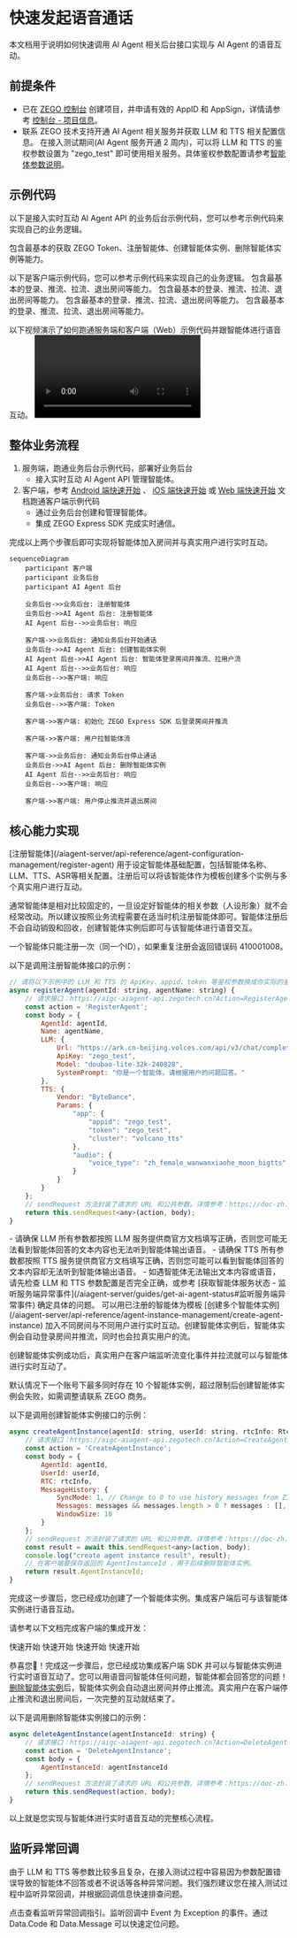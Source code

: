 # 快速发起语音通话

本文档用于说明如何快速调用 AI Agent 相关后台接口实现与 AI Agent 的语音互动。

## 前提条件

- 已在 [ZEGO 控制台](https://console.zego.im/) 创建项目，并申请有效的 AppID 和 AppSign，详情请参考 [控制台 - 项目信息](https://doc-zh.zego.im/article/12107)。
- 联系 ZEGO 技术支持开通 AI Agent 相关服务并获取 LLM 和 TTS 相关配置信息。
<Note title="说明">在接入测试期间(AI Agent 服务开通 2 周内)，可以将 LLM 和 TTS 的鉴权参数设置为 "zego_test" 即可使用相关服务。具体鉴权参数配置请参考[智能体参数说明](/aiagent-server/api-reference/common-parameter-description)。</Note>

## 示例代码
以下是接入实时互动 AI Agent API 的业务后台示例代码，您可以参考示例代码来实现自己的业务逻辑。

<CardGroup cols={2}>
<Card title="业务后台示例代码"  href="https://github.com/ZEGOCLOUD/ai_agent_quick_start_server" target="_blank">
包含最基本的获取 ZEGO Token、注册智能体、创建智能体实例、删除智能体实例等能力。
</Card>
</CardGroup>

以下是客户端示例代码，您可以参考示例代码来实现自己的业务逻辑。
<CardGroup cols={2}>
<Card title="Android 客户端示例代码" href="https://github.com/ZEGOCLOUD/ai_agent_quick_start/tree/master/android" target="_blank">
包含最基本的登录、推流、拉流、退出房间等能力。
</Card>
<Card title="iOS 客户端示例代码" href="https://github.com/ZEGOCLOUD/ai_agent_quick_start/tree/master/ios" target="_blank">
包含最基本的登录、推流、拉流、退出房间等能力。
</Card>
<Card title="Web 客户端示例代码" href="https://github.com/ZEGOCLOUD/ai_agent_quick_start/tree/master/web" target="_blank">
包含最基本的登录、推流、拉流、退出房间等能力。
</Card>
<Card title="Flutter 客户端示例代码" href="https://github.com/ZEGOCLOUD/ai_agent_quick_start/tree/master/flutter" target="_blank">
包含最基本的登录、推流、拉流、退出房间等能力。
</Card>
</CardGroup>

以下视频演示了如何跑通服务端和客户端（Web）示例代码并跟智能体进行语音互动。
<Video src="https://media-resource.spreading.io/docuo/workspace564/27e54a759d23575969552654cb45bf89/557a014d7c.mp4" />


## 整体业务流程

1. 服务端，跑通业务后台示例代码，部署好业务后台
    - 接入实时互动 AI Agent API 管理智能体。
2. 客户端，参考 [Android 端快速开始](/aiagent-android/quick-start) 、 [iOS 端快速开始](/aiagent-ios/quick-start) 或 [Web 端快速开始](/aiagent-web/quick-start) 文档跑通客户端示例代码
    - 通过业务后台创建和管理智能体。
    - 集成 ZEGO Express SDK 完成实时通信。

完成以上两个步骤后即可实现将智能体加入房间并与真实用户进行实时互动。

```mermaid
sequenceDiagram
    participant 客户端
    participant 业务后台
    participant AI Agent 后台

    业务后台->>业务后台: 注册智能体
    业务后台->>AI Agent 后台: 注册智能体
    AI Agent 后台-->>业务后台: 响应

    客户端->>业务后台: 通知业务后台开始通话
    业务后台->>AI Agent 后台: 创建智能体实例
    AI Agent 后台->>AI Agent 后台: 智能体登录房间并推流、拉用户流
    AI Agent 后台-->>业务后台: 响应
    业务后台-->>客户端: 响应

    客户端->业务后台: 请求 Token
    业务后台-->>客户端: Token

    客户端->>客户端: 初始化 ZEGO Express SDK 后登录房间并推流

    客户端->>客户端: 用户拉智能体流

    客户端->>业务后台: 通知业务后台停止通话
    业务后台->>AI Agent 后台: 删除智能体实例
    AI Agent 后台-->>业务后台: 响应
    业务后台-->>客户端: 响应

    客户端->>客户端: 用户停止推流并退出房间
```

## 核心能力实现


<Steps>
<Step title="注册智能体">
[注册智能体](/aiagent-server/api-reference/agent-configuration-management/register-agent) 用于设定智能体基础配置，包括智能体名称、LLM、TTS、ASR等相关配置。注册后可以将该智能体作为模板创建多个实例与多个真实用户进行互动。

通常智能体是相对比较固定的，一旦设定好智能体的相关参数（人设形象）就不会经常改动。所以建议按照业务流程需要在适当时机注册智能体即可。智能体注册后不会自动销毁和回收，创建智能体实例后即可与该智能体进行语音交互。

<Note title="说明">一个智能体只能注册一次（同一个ID），如果重复注册会返回错误码 410001008。</Note>

以下是调用注册智能体接口的示例：

```javascript Server(NodeJS)
// 请将以下示例中的 LLM 和 TTS 的 ApiKey、appid、token 等鉴权参数换成你实际的鉴权参数。
async registerAgent(agentId: string, agentName: string) {
    // 请求接口：https://aigc-aiagent-api.zegotech.cn?Action=RegisterAgent
    const action = 'RegisterAgent';
    const body = {
        AgentId: agentId,
        Name: agentName,
        LLM: {
            Url: "https://ark.cn-beijing.volces.com/api/v3/chat/completions",
            ApiKey: "zego_test",
            Model: "doubao-lite-32k-240828",
            SystemPrompt: "你是一个智能体，请根据用户的问题回答。"
        },
        TTS: {
            Vendor: "ByteDance",
            Params: {
                "app": {
                    "appid": "zego_test",
                    "token": "zego_test",
                    "cluster": "volcano_tts"
                },
                "audio": {
                    "voice_type": "zh_female_wanwanxiaohe_moon_bigtts"
                }
            }
        }
    };
    // sendRequest 方法封装了请求的 URL 和公共参数。详情参考：https://doc-zh.zego.im/aiagent-server/api-reference/accessing-server-apis
    return this.sendRequest<any>(action, body);
}
```

<Warning title="注意">
- 请确保 LLM 所有参数都按照 LLM 服务提供商官方文档填写正确，否则您可能无法看到智能体回答的文本内容也无法听到智能体输出语音。
- 请确保 TTS 所有参数都按照 TTS 服务提供商官方文档填写正确，否则您可能可以看到智能体回答的文本内容却无法听到智能体输出语音。
- 如遇智能体无法输出文本内容或语音，请先检查 LLM 和 TTS 参数配置是否完全正确，或参考 [获取智能体服务状态 - 监听服务端异常事件](/aiagent-server/guides/get-ai-agent-status#监听服务端异常事件) 确定具体的问题。
</Warning>

</Step>
<Step title="创建智能体实例">
可以用已注册的智能体为模板 [创建多个智能体实例](/aiagent-server/api-reference/agent-instance-management/create-agent-instance) 加入不同房间与不同用户进行实时互动。创建智能体实例后，智能体实例会自动登录房间并推流，同时也会拉真实用户的流。

创建智能体实例成功后，真实用户在客户端监听流变化事件并拉流就可以与智能体进行实时互动了。

<Warning title="注意">默认情况下一个账号下最多同时存在 10 个智能体实例，超过限制后创建智能体实例会失败，如需调整请联系 ZEGO 商务。</Warning>

以下是调用创建智能体实例接口的示例：

```javascript Server(NodeJS)
async createAgentInstance(agentId: string, userId: string, rtcInfo: RtcInfo, messages?: any[]) {
    // 请求接口：https://aigc-aiagent-api.zegotech.cn?Action=CreateAgentInstance
    const action = 'CreateAgentInstance';
    const body = {
        AgentId: agentId,
        UserId: userId,
        RTC: rtcInfo,
        MessageHistory: {
            SyncMode: 1, // Change to 0 to use history messages from ZIM
            Messages: messages && messages.length > 0 ? messages : [],
            WindowSize: 10
        }
    };
    // sendRequest 方法封装了请求的 URL 和公共参数。详情参考：https://doc-zh.zego.im/aiagent-server/api-reference/accessing-server-apis
    const result = await this.sendRequest<any>(action, body);
    console.log("create agent instance result", result);
    // 在客户端要保存返回的 AgentInstanceId ，用于后续删除智能体实例。
    return result.AgentInstanceId;
}
```

完成这一步骤后，您已经成功创建了一个智能体实例。集成客户端后可与该智能体实例进行语音互动。
</Step>
<Step title="集成客户端 SDK">

请参考以下文档完成客户端的集成开发：

<CardGroup cols={2}>
<Card title="Android" href="/aiagent-android/quick-start" target="_blank">
快速开始
</Card>
<Card title="iOS"  href="/aiagent-ios/quick-start" target="_blank">
快速开始
</Card>
<Card title="Web"  href="/aiagent-web/quick-start" target="_blank">
快速开始
</Card>
<Card title="Flutter"  href="/aiagent-flutter/quick-start" target="_blank">
快速开始
</Card>
</CardGroup>

恭喜您🎉！完成这一步骤后，您已经成功集成客户端 SDK 并可以与智能体实例进行实时语音互动了。您可以用语音问智能体任何问题，智能体都会回答您的问题！
</Step>
<Step title="删除智能体实例">
[删除智能体实例](/aiagent-server/api-reference/agent-instance-management/delete-agent-instance)后，智能体实例会自动退出房间并停止推流。真实用户在客户端停止推流和退出房间后，一次完整的互动就结束了。

以下是调用删除智能体实例接口的示例：

```javascript  Server(NodeJS)
async deleteAgentInstance(agentInstanceId: string) {
    // 请求接口：https://aigc-aiagent-api.zegotech.cn?Action=DeleteAgentInstance
    const action = 'DeleteAgentInstance';
    const body = {
        AgentInstanceId: agentInstanceId
    };
    // sendRequest 方法封装了请求的 URL 和公共参数。详情参考：https://doc-zh.zego.im/aiagent-server/api-reference/accessing-server-apis
    return this.sendRequest(action, body);
}
```
</Step>
</Steps>

以上就是您实现与智能体进行实时语音互动的完整核心流程。

## 监听异常回调

<Warning title="注意">由于 LLM 和 TTS 等参数比较多且复杂，在接入测试过程中容易因为参数配置错误导致的智能体不回答或者不说话等各种异常问题。我们强烈建议您在接入测试过程中监听异常回调，并根据回调信息快速排查问题。</Warning>

<Card title="接收回调" href="/aiagent-server/callbacks/receiving-callback" target="_blank">
点击查看监听异常回调指引。监听回调中 Event 为 Exception 的事件。通过 Data.Code 和 Data.Message 可以快速定位问题。
</Card>